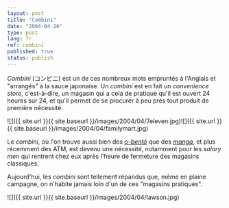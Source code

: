 ```yaml
---
layout: post
title: "Combini"
date: "2004-04-26"
type: post
lang: fr
ref: combini
published: true
status: publish
---
```




_Combini_ (コンビニ) est un de ces nombreux mots empruntés à l'Anglais et "arrangés" à la sauce japonaise. Un _combini_ est en fait un _convenience store_, c'est-à-dire, un magasin qui a cela de pratique qu'il est ouvert 24 heures sur 24, et qu'il permet de se procurer à peu près tout produit de première nécessité.

![]({{ site.url }}{{ site.baseurl }}/images/2004/04/7eleven.jpg)![]({{ site.url }}{{ site.baseurl }}/images/2004/04/familymart.jpg)

Le _combini_, où l'on trouve aussi bien des _[o-bentô](http://www.japonophile.com/article_bento_fr.html)_ que des _[manga](http://www.japonophile.com/article_manga_fr.html)_, et plus récemment des ATM, est devenu une nécessité, notamment pour les _salary men_ qui rentrent chez eux après l'heure de fermeture des magasins classiques.

Aujourd'hui, les _combini_ sont tellement répandus que, même en plaine campagne, on n'habite jamais loin d'un de ces "magasins pratiques".

![]({{ site.url }}{{ site.baseurl }}/images/2004/04/lawson.jpg)


